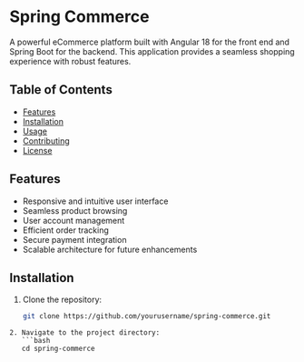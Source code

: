 # Spring Commerce

A powerful eCommerce platform built with Angular 18 for the front end and Spring Boot for the backend. This application provides a seamless shopping experience with robust features.

## Table of Contents

- [Features](#features)
- [Installation](#installation)
- [Usage](#usage)
- [Contributing](#contributing)
- [License](#license)

## Features

- Responsive and intuitive user interface
- Seamless product browsing
- User account management
- Efficient order tracking
- Secure payment integration
- Scalable architecture for future enhancements

## Installation

1. Clone the repository:
   ```bash
   git clone https://github.com/yourusername/spring-commerce.git
```
2. Navigate to the project directory:
   ```bash
   cd spring-commerce
```
